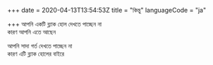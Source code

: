 +++
date = 2020-04-13T13:54:53Z
title = "কিন্তু"
languageCode = "ja"
 
+++ 
আপনি একটি ব্ল্যাক হোল দেখতে পাচ্ছেন না   
কারণ আপনি এতে আছেন   
   
আপনি সাদা গর্ত দেখতে পাচ্ছেন না   
কারণ এটি ব্ল্যাক হোলের বাইরে